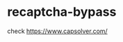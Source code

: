 # recaptcha-bypass
check https://www.capsolver.com/ 



















                                                               